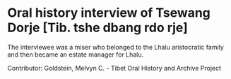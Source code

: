 # Oral history interview of Tsewang Dorje [Tib. tshe dbang rdo rje]


The interviewee was a miser who belonged to the Lhalu aristocratic family and then became an estate manager for Lhalu.


Contributor:
                        Goldstein, Melvyn C. - Tibet Oral History and Archive Project  
